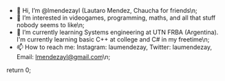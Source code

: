 - 👋 Hi, I’m @lmendezayl (Lautaro Mendez, Chaucha for friends\n;
- 👀 I’m interested in videogames, programming, maths, and all that stuff nobody seems to like\n;
- 🌱 I’m currently learning Systems engineering at UTN FRBA (Argentina). I'm currently learning basic C++ at college and C# in my freetime\n;
- 📫 How to reach me: Instagram: laumendezay, Twitter: laumendezay, Email: lmendezayl@gmail.com\n;

return 0;
<!---
lmendezayl/lmendezayl is a ✨ special ✨ repository because its `README.md` (this file) appears on your GitHub profile.
You can click the Preview link to take a look at your changes.
--->
